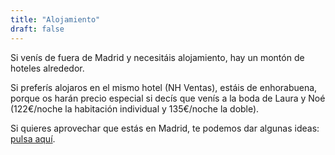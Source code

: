 ```yaml
---
title: "Alojamiento"
draft: false
---
```


Si venís de fuera de Madrid y necesitáis alojamiento, hay un montón de hoteles
alrededor.

Si preferís alojaros en el mismo hotel (NH Ventas),
estáis de enhorabuena, porque os harán precio especial si decís que venís a la
boda de Laura y Noé (122€/noche la habitación individual y 135€/noche la doble).


Si quieres aprovechar que estás en Madrid, te podemos dar algunas ideas: [pulsa aquí](/turismo).
